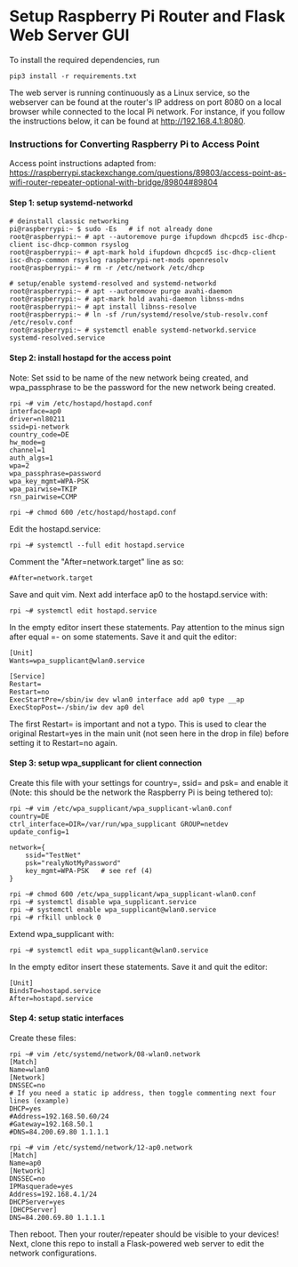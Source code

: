 # Setup Raspberry Pi Router and Flask Web Server GUI

To install the required dependencies, run
```
pip3 install -r requirements.txt
```
The web server is running continuously as a Linux service, so the webserver can be found at the router's IP address on port 8080 on a local browser while connected to the local Pi network. For instance, if you follow the instructions below, it can be found at http://192.168.4.1:8080.

### Instructions for Converting Raspberry Pi to Access Point
Access point instructions adapted from:  
 https://raspberrypi.stackexchange.com/questions/89803/access-point-as-wifi-router-repeater-optional-with-bridge/89804#89804

#### Step 1: setup systemd-networkd
```
# deinstall classic networking
pi@raspberrypi:~ $ sudo -Es   # if not already done
root@raspberrypi:~ # apt --autoremove purge ifupdown dhcpcd5 isc-dhcp-client isc-dhcp-common rsyslog
root@raspberrypi:~ # apt-mark hold ifupdown dhcpcd5 isc-dhcp-client isc-dhcp-common rsyslog raspberrypi-net-mods openresolv
root@raspberrypi:~ # rm -r /etc/network /etc/dhcp

# setup/enable systemd-resolved and systemd-networkd
root@raspberrypi:~ # apt --autoremove purge avahi-daemon
root@raspberrypi:~ # apt-mark hold avahi-daemon libnss-mdns
root@raspberrypi:~ # apt install libnss-resolve
root@raspberrypi:~ # ln -sf /run/systemd/resolve/stub-resolv.conf /etc/resolv.conf
root@raspberrypi:~ # systemctl enable systemd-networkd.service systemd-resolved.service
```
#### Step 2: install hostapd for the access point
Note: Set ssid to be name of the new network being created, and wpa_passphrase to be the password for the new network being created.
```
rpi ~# vim /etc/hostapd/hostapd.conf
interface=ap0
driver=nl80211
ssid=pi-network
country_code=DE
hw_mode=g
channel=1
auth_algs=1
wpa=2
wpa_passphrase=password
wpa_key_mgmt=WPA-PSK
wpa_pairwise=TKIP
rsn_pairwise=CCMP

rpi ~# chmod 600 /etc/hostapd/hostapd.conf
```
Edit the hostapd.service:
```
rpi ~# systemctl --full edit hostapd.service
```
Comment the "After=network.target" line as so:
```
#After=network.target
```
Save and quit vim. Next add interface ap0 to the hostapd.service with:
```
rpi ~# systemctl edit hostapd.service
```
In the empty editor insert these statements. Pay attention to the minus sign after equal =- on some statements. Save it and quit the editor:
```
[Unit]
Wants=wpa_supplicant@wlan0.service

[Service]
Restart=
Restart=no
ExecStartPre=/sbin/iw dev wlan0 interface add ap0 type __ap
ExecStopPost=-/sbin/iw dev ap0 del
```
The first Restart= is important and not a typo. This is used to clear the original Restart=yes in the main unit (not seen here in the drop in file) before setting it to Restart=no again.

#### Step 3: setup wpa_supplicant for client connection
Create this file with your settings for country=, ssid= and psk= and enable it (Note: this should be the network the Raspberry Pi is being tethered to):
```
rpi ~# vim /etc/wpa_supplicant/wpa_supplicant-wlan0.conf 
country=DE
ctrl_interface=DIR=/var/run/wpa_supplicant GROUP=netdev
update_config=1

network={
    ssid="TestNet"
    psk="realyNotMyPassword"
    key_mgmt=WPA-PSK   # see ref (4)
}

rpi ~# chmod 600 /etc/wpa_supplicant/wpa_supplicant-wlan0.conf
rpi ~# systemctl disable wpa_supplicant.service
rpi ~# systemctl enable wpa_supplicant@wlan0.service
rpi ~# rfkill unblock 0
```
Extend wpa_supplicant with:
```
rpi ~# systemctl edit wpa_supplicant@wlan0.service
```
In the empty editor insert these statements. Save it and quit the editor:
```
[Unit]
BindsTo=hostapd.service
After=hostapd.service
```
#### Step 4: setup static interfaces
Create these files:
```
rpi ~# vim /etc/systemd/network/08-wlan0.network 
[Match]
Name=wlan0
[Network]
DNSSEC=no
# If you need a static ip address, then toggle commenting next four lines (example)
DHCP=yes
#Address=192.168.50.60/24
#Gateway=192.168.50.1
#DNS=84.200.69.80 1.1.1.1
```
```
rpi ~# vim /etc/systemd/network/12-ap0.network 
[Match]
Name=ap0
[Network]
DNSSEC=no
IPMasquerade=yes
Address=192.168.4.1/24
DHCPServer=yes
[DHCPServer]
DNS=84.200.69.80 1.1.1.1
```
Then reboot. Then your router/repeater should be visible to your devices!  
Next, clone this repo to install a Flask-powered web server to edit the network configurations.


